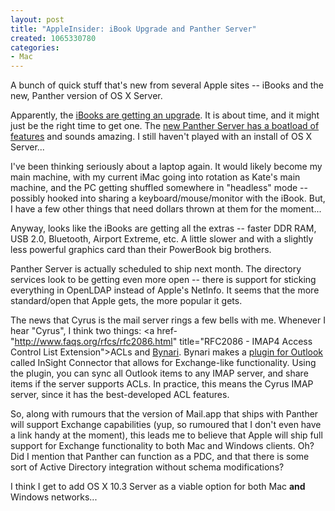 ```yaml
--- 
layout: post
title: "AppleInsider: iBook Upgrade and Panther Server"
created: 1065330780
categories: 
- Mac
---
```

A bunch of quick stuff that's new from several Apple sites -- iBooks and the new, Panther version of OS X Server.

Apparently, the <a href="http://www.appleinsider.com/article.php?id=212">iBooks are getting an upgrade</a>. It is about time, and it might just be the right time to get one. The <a href="http://www.appleinsider.com/article.php?id=170">new Panther Server has a boatload of features</a> and sounds amazing. I still haven't played with an install of OS X Server...
<!--break-->
I've been thinking seriously about a laptop again. It would likely become my main machine, with my current iMac going into rotation as Kate's main machine, and the PC getting shuffled somewhere in "headless" mode -- possibly hooked into sharing a keyboard/mouse/monitor with the iBook. But, I have a few other things that need dollars thrown at them for the moment...

Anyway, looks like the iBooks are getting all the extras -- faster DDR RAM, USB 2.0, Bluetooth, Airport Extreme, etc. A little slower and with a slightly less powerful graphics card than their PowerBook big brothers.

Panther Server is actually scheduled to ship next month. The directory services look to be getting even more open -- there is support for sticking everything in OpenLDAP instead of Apple's NetInfo. It seems that the more standard/open that Apple gets, the more popular it gets.

The news that Cyrus is the mail server rings a few bells with me. Whenever I hear "Cyrus", I think two things: <a href-"http://www.faqs.org/rfcs/rfc2086.html" title="RFC2086 - IMAP4 Access Control List Extension">ACLs</a> and <a href="http://www.bynari.net" title="Bynari">Bynari</a>. Bynari makes a <a href="http://www.bynari.net/index.php?id=500" title="Bynari InSight Connector">plugin for Outlook</a> called InSight Connector that allows for Exchange-like functionality. Using the plugin, you can sync all Outlook items to any IMAP server, and share items if the server supports ACLs. In practice, this means the Cyrus IMAP server, since it has the best-developed ACL features.

So, along with rumours that the version of Mail.app that ships with Panther will support Exchange capabilities (yup, so rumoured that I don't even have a link handy at the moment), this leads me to believe that Apple will ship full support for Exchange functionality to both Mac and Windows clients. Oh? Did I mention that Panther can function as a PDC, and that there is some sort of Active Directory integration without schema modifications?

I think I get to add OS X 10.3 Server as a viable option for both Mac <strong>and</strong> Windows networks...
